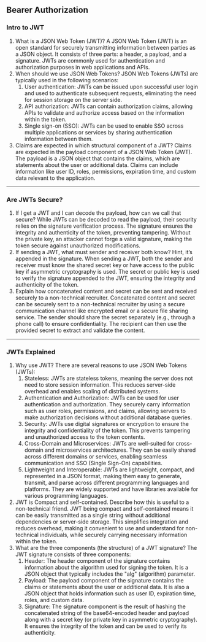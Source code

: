 ## Bearer Authorization
### Intro to JWT
1. What is a JSON Web Token (JWT)?
    A JSON Web Token (JWT) is an open standard for securely transmitting information between parties as a JSON object. It consists of three parts: a header, a payload, and a signature. JWTs are commonly used for authentication and authorization purposes in web applications and APIs.
2. When should we use JSON Web Tokens?
    JSON Web Tokens (JWTs) are typically used in the following scenarios:
    1. User authentication: JWTs can be issued upon successful user login and used to authenticate subsequent requests, eliminating the need for session storage on the server side.
    2. API authorization: JWTs can contain authorization claims, allowing APIs to validate and authorize access based on the information within the token.
    3. Single sign-on (SSO): JWTs can be used to enable SSO across multiple applications or services by sharing authentication information between them.
3. Claims are expected in which structural component of a JWT?
    Claims are expected in the payload component of a JSON Web Token (JWT). The payload is a JSON object that contains the claims, which are statements about the user or additional data. Claims can include information like user ID, roles, permissions, expiration time, and custom data relevant to the application.
_________________________________________________________________________________________________________
### Are JWTs Secure?
1. If I get a JWT and I can decode the payload, how can we call that secure?
    While JWTs can be decoded to read the payload, their security relies on the signature verification process. The signature ensures the integrity and authenticity of the token, preventing tampering. Without the private key, an attacker cannot forge a valid signature, making the token secure against unauthorized modifications.
2. If sending a JWT, what must sender and receiver both know? Hint, it’s appended in the signature.
    When sending a JWT, both the sender and receiver must know the shared secret key or have access to the public key if asymmetric cryptography is used. The secret or public key is used to verify the signature appended to the JWT, ensuring the integrity and authenticity of the token.
3. Explain how concatenated content and secret can be sent and received securely to a non-technical recruiter.
    Concatenated content and secret can be securely sent to a non-technical recruiter by using a secure communication channel like encrypted email or a secure file sharing service. The sender should share the secret separately (e.g., through a phone call) to ensure confidentiality. The recipient can then use the provided secret to extract and validate the content.
_________________________________________________________________________________________________________
### JWTs Explained
1. Why use JWT?
    There are several reasons to use JSON Web Tokens (JWTs):
    1. Stateless: JWTs are stateless tokens, meaning the server does not need to store session information. This reduces server-side overhead and enables scaling of distributed systems.
    2. Authentication and Authorization: JWTs can be used for user authentication and authorization. They securely carry information such as user roles, permissions, and claims, allowing servers to make authorization decisions without additional database queries.
    3. Security: JWTs use digital signatures or encryption to ensure the integrity and confidentiality of the token. This prevents tampering and unauthorized access to the token contents.
    4. Cross-Domain and Microservices: JWTs are well-suited for cross-domain and microservices architectures. They can be easily shared across different domains or services, enabling seamless communication and SSO (Single Sign-On) capabilities.
    5. Lightweight and Interoperable: JWTs are lightweight, compact, and represented in a JSON format, making them easy to generate, transmit, and parse across different programming languages and platforms. They are widely supported and have libraries available for various programming languages.
2. JWT is Compact and self-contained. Describe how this is useful to a non-technical friend.
    JWT being compact and self-contained means it can be easily transmitted as a single string without additional dependencies or server-side storage. This simplifies integration and reduces overhead, making it convenient to use and understand for non-technical individuals, while securely carrying necessary information within the token.
3. What are the three components (the structure) of a JWT signature?
    The JWT signature consists of three components:
    1. Header: The header component of the signature contains information about the algorithm used for signing the token. It is a JSON object that typically includes the "alg" (algorithm) parameter.
    2. Payload: The payload component of the signature contains the claims or statements about the user or additional data. It is also a JSON object that holds information such as user ID, expiration time, roles, and custom data.
    3. Signature: The signature component is the result of hashing the concatenated string of the base64-encoded header and payload along with a secret key (or private key in asymmetric cryptography). It ensures the integrity of the token and can be used to verify its authenticity.